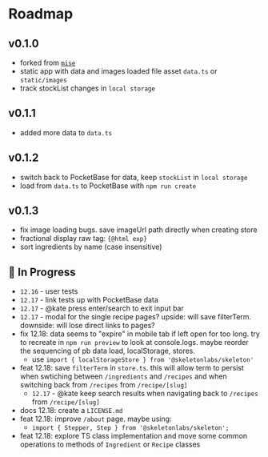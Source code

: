 # Roadmap

## v0.1.0

- forked from [`mise`](https://github.com/kylehorton33/mise)
- static app with data and images loaded file asset `data.ts` or `static/images`
- track stockList changes in `local storage`

## v0.1.1

- added more data to `data.ts`

## v0.1.2

- switch back to PocketBase for data, keep `stockList` in `local storage`
- load from `data.ts` to PocketBase with `npm run create`

## v0.1.3

- fix image loading bugs. save imageUrl path directly when creating store
- fractional display raw tag: `{@html exp}`
- sort ingredients by name (case insensitive)

## :construction: In Progress

- `12.16` - user tests
- `12.17` - link tests up with PocketBase data
- `12.17` - @kate press enter/search to exit input bar
- `12.17` - modal for the single recipe pages? upside: will save filterTerm. downside: will lose direct links to pages?
- fix 12.18: data seems to "expire" in mobile tab if left open for too long. try to recreate in `npm run preview` to look at console.logs. maybe reorder the sequencing of pb data load, localStorage, stores.
  - use `import { localStorageStore } from '@skeletonlabs/skeleton'`
- feat 12.18: save `filterTerm` in `store.ts`. this will allow term to persist when swtiching between `/ingredients` and `/recipes` and when switching back from `/recipes` from `/recipe/[slug]`
  -  `12.17` - @kate keep search results when navigating back to `/recipes` from `/recipe/[slug]`
- docs 12.18: create a `LICENSE.md`
- feat 12.18: improve `/about` page. maybe using:
  - `import { Stepper, Step } from '@skeletonlabs/skeleton';`
- feat 12.18: explore TS class implementation and move some common operations to methods of `Ingredient` or `Recipe` classes
